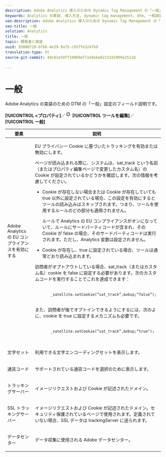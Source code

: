 ```yaml
---
description: Adobe Analytics 導入のための Dynamic Tag Management の「一般」設定のフィールド説明です。
keywords: Analytics の実装, 導入方法, dynamic tag management, dtm, 一般設定, eu コンプライアンス, 文字セット, 通貨コード, トラッキングサーバー, ssl トラッキングサーバー
seo-description: Adobe Analytics 導入のための Dynamic Tag Management の「一般」設定のフィールド説明です。
seo-title: 一般
solution: Analytics
title: 一般
topic: 開発者と実装
uuid: 93008719-6fb6-4e39-9a75-c937fe3247b9
translation-type: ht
source-git-commit: 49c81e50ff10060ef7a3debe82132d1099e25118

---
```



# 一般

Adobe Analytics の実装のための DTM の「一般」設定のフィールド説明です。

**[!UICONTROL &lt;プロパティ]**／![](assets/settings_gear.png) **[!UICONTROL ツールを編集]**／**[!UICONTROL 一般]**

<table id="table_DD8DA303698041D296DD5DB080AF7971"> 
 <thead> 
  <tr> 
   <th colname="col1" class="entry"> 要素 </th> 
   <th colname="col2" class="entry"> 説明 </th> 
  </tr> 
 </thead>
 <tbody> 
  <tr> 
   <td colname="col1"> <p><span class="keyword">Adobe Analytics</span> の EU コンプライアンスを有効にする  </p> </td> 
   <td colname="col2"> <p> EU プライバシー Cookie に基づいたトラッキングを有効または無効にします。 </p> <p>ページが読み込まれる際に、システムは、<span class="filepath">sat_track</span> という名前（または<span class="wintitle">プロパティ編集</span>ページで変更したカスタム名）の Cookie が設定されているかどうかを確認します。次の情報を考慮してください。 </p> 
    <ul id="ul_42A6D728F0BC4FBABB0069EFB66DCB01"> 
     <li id="li_227CB14326344AA3980F20C7EACF2AD2"> <p> Cookie が存在しない場合または Cookie が存在していても<span class="term">true</span> 以外に設定されている場合、この設定を有効にするとツールの読み込みはスキップされます。つまり、ツールを使用するルールのどの部分も適用されません。 </p> <p>ルールで Analytics の EU コンプライアンスがオンになっていて、ルールにサードパーティコードが含まれ、その Cookie が  <span class="term">false </span>の場合、そのサードパーティコードは実行されます。ただし、Analytics 変数は設定されません。 </p> </li> 
     <li id="li_1E74E02D7E4646ACA86D862A1D3C6679"> Cookie が存在し、<span class="term">true</span> に設定されている場合、ツールは通常どおり読み込まれます。 </li> 
    </ul> <p>訪問者がオプトアウトしている場合、<span class="filepath">sat_track</span>（またはカスタム名）cookie を <span class="term">false</span> に設定する必要があります。次のカスタムコードを実行することでこれを達成できます： </p> <p> 
     <code>
       _satellite.setCookie(“sat_track”,&amp;nbsp;“false”); 
     </code> </p> <p> また、訪問者が後でオプトインできるようにするには、次のよに、cookie を <span class="term">true</span> に設定するメカニズムも必要です。 </p> <p> 
     <code>
       _satellite.setCookie(“sat_track”,&amp;nbsp;“true"); 
     </code> </p> </td> 
  </tr> 
  <tr> 
   <td colname="col1"> <p>文字セット </p> </td> 
   <td colname="col2"> <p>利用できる文字エンコーディングセットを表示します。 </p> </td> 
  </tr> 
  <tr> 
   <td colname="col1"> <p>通貨コード </p> </td> 
   <td colname="col2"> <p>サポートされている通貨コードを選択のために表示します。 </p> </td> 
  </tr> 
  <tr> 
   <td colname="col1"> <p>トラッキングサーバー </p> </td> 
   <td colname="col2"> <p>イメージリクエストおよび Cookie が記述されたドメイン。 </p> </td> 
  </tr> 
  <tr> 
   <td colname="col1"> <p>SSL トラッキングサーバー </p> </td> 
   <td colname="col2"> <p>イメージリクエストおよび Cookie が記述されたドメイン。セキュリティ保護されているページで使用されます。定義されていない場合、SSL データは  <span class="term"> trackingServer </span> に送られます。 </p> </td> 
  </tr> 
  <tr> 
   <td colname="col1"> <p>データセンター </p> </td> 
   <td colname="col2"> <p>データ収集に使用される Adobe データセンター。 </p> </td> 
  </tr> 
 </tbody> 
</table>

